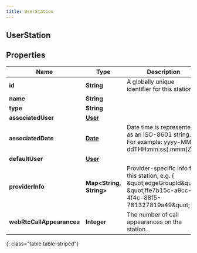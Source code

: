 ```yaml
---
title: UserStation
---
```


## UserStation

## Properties

| Name                      | Type                                               | Description                                                                                                                     | Notes      |
| ------------------------- | -------------------------------------------------- | ------------------------------------------------------------------------------------------------------------------------------- | ---------- |
| **id**                    | <!----><!---->**String**<!---->                    | A globally unique identifier for this station                                                                                   | [optional] |
| **name**                  | <!----><!---->**String**<!---->                    |                                                                                                                                 | [optional] |
| **type**                  | <!----><!---->**String**<!---->                    |                                                                                                                                 | [optional] |
| **associatedUser**        | <!----><!---->[**User**](User.md)<!---->           |                                                                                                                                 | [optional] |
| **associatedDate**        | <!----><!---->[**Date**](Date.md)<!---->           | Date time is represented as an ISO-8601 string. For example: yyyy-MM-ddTHH:mm:ss[.mmm]Z                                         | [optional] |
| **defaultUser**           | <!----><!---->[**User**](User.md)<!---->           |                                                                                                                                 | [optional] |
| **providerInfo**          | <!----><!---->**Map&lt;String, String&gt;**<!----> | Provider-specific info for this station, e.g. { \&quot;edgeGroupId\&quot;: \&quot;ffe7b15c-a9cc-4f4c-88f5-781327819a49\&quot; } | [optional] |
| **webRtcCallAppearances** | <!----><!---->**Integer**<!---->                   | The number of call appearances on the station.                                                                                  | [optional] |

{: class="table table-striped"}
